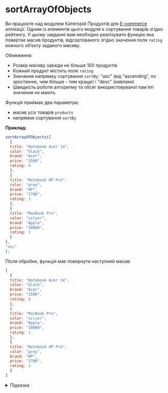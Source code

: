 # sortArrayOfObjects

Ви працюєте над модулем Категорій Продуктів для [E-commerce](https://uk.wikipedia.org/wiki/%D0%95%D0%BB%D0%B5%D0%BA%D1%82%D1%80%D0%BE%D0%BD%D0%BD%D0%B0_%D0%BA%D0%BE%D0%BC%D0%B5%D1%80%D1%86%D1%96%D1%8F) аплікації. Одним із елементів цього модуля є сортування товарів згідно рейтингу. У цьому завданні вам необхідно реалізувати функцію яка повертає масив продуктів, відсортованого згідно значення поля `rating` кожного обʼєкту заданого масиву.

Обмеження:

- Розмір масиву завжди не більше 100 продуктів
- Кожний продукт містить поле `rating`
- Значення напрямку сортування `sortBy`: "asc" (від "ascending", по зростанню, чим більше - тим краще) і "desc" (навпаки)
- Швидкість роботи алгоритму та обсяг використовуваної пам'яті значення не мають

Функція приймає два параметри:

- масив усіх товарів `products`
- напрямок сортування `sortBy`

**Приклад:**

```js
sortArrayOfObjects([
  {
  title: "Notebook Acer 14",
  color: "black",
  brand: "Acer",
  price: "1500",
  rating: 0
  },
  {
  title: "Notebook HP Pro",
  color: "grey",
  brand: "HP",
  price: "1700",
  rating: 3
  },
  {
  title: "MacBook Pro",
  color: "silver",
  brand: "Apple",
  price: "10000",
  rating: 1
  }
],
"asc"
);
```

Після обробки, функція має повернути наступний масив:

```js
[
  {
  title: "Notebook Acer 14",
  color: "black",
  brand: "Acer",
  price: "1500",
  rating: 0
  },
  {
  title: "MacBook Pro",
  color: "silver",
  brand: "Apple",
  price: "10000",
  rating: 1
  },
  {
  title: "Notebook HP Pro",
  color: "grey",
  brand: "HP",
  price: "1700",
  rating: 3
  }
]
```

<details>
  <summary>Підказка</summary>

___

  Зверніть увагу на методи [Array.prototype.sort](https://developer.mozilla.org/en-US/docs/Web/JavaScript/Reference/Global_Objects/Array/sort)

  ## Алгоритм дій

  1. Для кожної пари продуктів
  1. Порівняти поле `rating` між собою
  1. Змінити позицію пари згідно заданого значення `sortBy`
  1. Повернути отриманий масив продуктів

</details>
